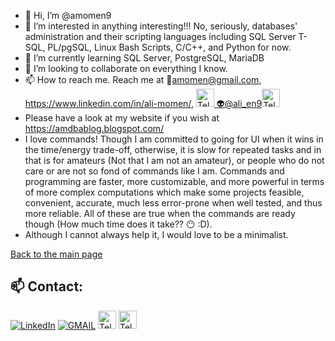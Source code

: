 - 👋 Hi, I’m @amomen9
- 👀 I’m interested in anything interesting!!! No, seriously, databases' administration and their scripting languages including SQL Server T-SQL, PL/pgSQL, Linux Bash Scripts, C/C++, and Python for now.
- 🌱 I’m currently learning SQL Server, PostgreSQL, MariaDB
- 💞️ I’m looking to collaborate on everything I know.
- 📫 How to reach me. Reach me at 📧amomen@gmail.com, https://www.linkedin.com/in/ali-momen/, <a href="https://t.me/ali_en9" target="_blank"> <img alt="Telegram" src="https://img.shields.io/badge/-white?logo=Telegram" height="29px" /> 👽@ali_en9<img alt="Telegram" src="https://img.shields.io/badge/-white?logo=Linux" height="29px" /></a>
- Please have a look at my website if you wish at https://amdbablog.blogspot.com/
- I love commands! Though I am committed to going for UI
 when it wins in the time/energy trade-off, otherwise, it is slow for repeated tasks and in that is for
 amateurs (Not that I am not an amateur), or people who do not care or are not so fond of commands like
 I am. Commands and programming are faster, more customizable, and more powerful in terms of more complex
 computations which make some projects feasible, convenient, accurate, much less error-prone when well
 tested, and thus more reliable. All of these are true when the commands are ready though (How much time
 does it take?? :no_mouth: :D).
- Although I cannot always help it, I would love to be a minimalist.


[Back to the main page](https://github.com/amomen9/)

<!---
amomen9/amomen9 is a ✨ special ✨ repository because its `README.md` (this file) appears on your GitHub profile.
You can click the Preview link to take a look at your changes.
--->

## 📫 Contact:

<a href="https://www.linkedin.com/in/ali-momen/" target="_blank"><img alt="LinkedIn" src="https://img.shields.io/badge/linkedin-%230077B5.svg?&style=for-the-badge&logo=linkedin&logoColor=white" /></a>
<a href="mailto:amomen@gmail.com" target="_blank"><img alt="GMAIL" src="https://img.shields.io/badge/Gmail-%23EA5345.svg?&style=for-the-badge&logo=Gmail&logoColor=white" /></a>
<a href="https://t.me/ali_en9" target="_blank"> <img alt="Telegram" src="https://img.shields.io/badge/Telegram-blue?logo=Telegram&logoColor=white" height="29px" /></a>
<a href="https://t.me/ali_en9" target="_blank"> <img alt="Telegram" src="https://img.shields.io/badge/-white?logo=Telegram" height="29px" /></a>

